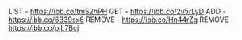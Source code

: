 LIST - https://ibb.co/tmS2hPH
GET - https://ibb.co/2v5rLyD
ADD - https://ibb.co/6B39sx6
REMOVE - https://ibb.co/Hn44rZg
REMOVE - https://ibb.co/pjL7Bcj

